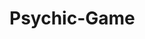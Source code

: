 # Psychic-Game

<!--
	
Welcome to the Psychic Game! Please give it a try by typing any letter on your keyboard and if your letter typed matches 
the randomly chosen computer letter, then you'll win!

-->